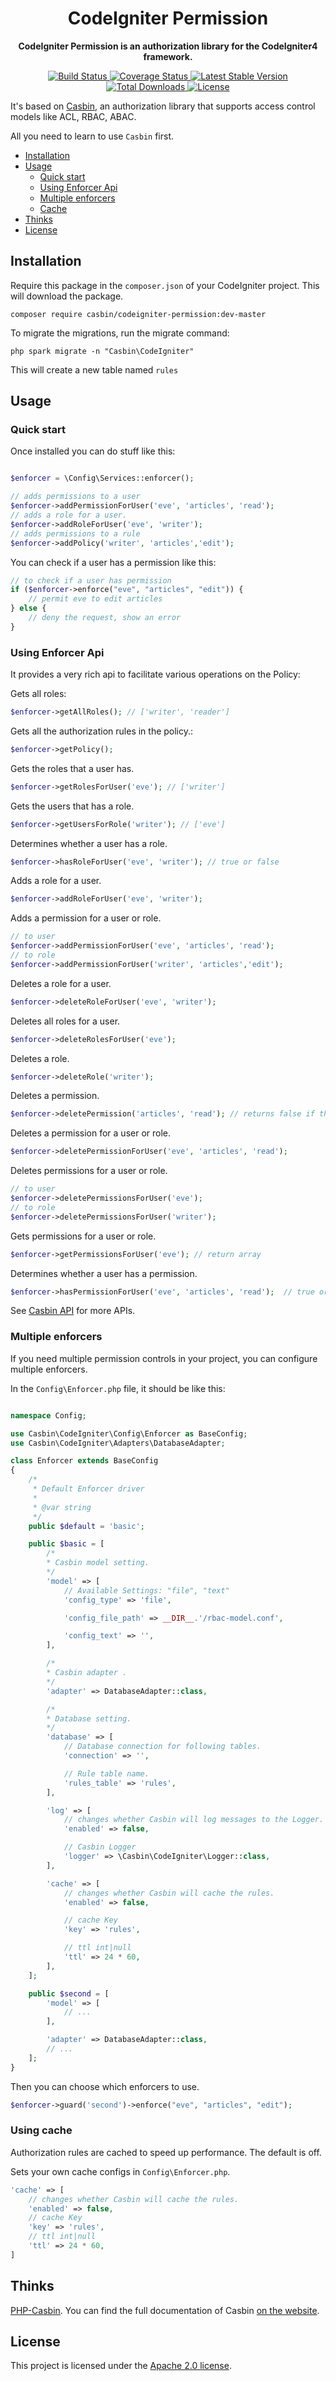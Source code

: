 <h1 align="center">
    CodeIgniter Permission
</h1>

<p align="center">
    <strong>CodeIgniter Permission is an authorization library for the CodeIgniter4 framework.</strong>    
</p>

<p align="center">
    <a href="https://travis-ci.org/php-casbin/codeigniter-permission">
        <img src="https://travis-ci.org/php-casbin/codeigniter-permission.svg?branch=master" alt="Build Status">
    </a>
    <a href="https://coveralls.io/github/php-casbin/codeigniter-permission">
        <img src="https://coveralls.io/repos/github/php-casbin/codeigniter-permission/badge.svg" alt="Coverage Status">
    </a>
    <a href="https://packagist.org/packages/casbin/codeigniter-permission">
        <img src="https://poser.pugx.org/casbin/codeigniter-permission/v/stable" alt="Latest Stable Version">
    </a>
     <a href="https://packagist.org/packages/casbin/codeigniter-permission">
        <img src="https://poser.pugx.org/casbin/codeigniter-permission/downloads" alt="Total Downloads">
    </a>
    <a href="https://packagist.org/packages/casbin/codeigniter-permission">
        <img src="https://poser.pugx.org/casbin/codeigniter-permission/license" alt="License">
    </a>
</p>

It's based on [Casbin](https://github.com/php-casbin/php-casbin), an authorization library that supports access control models like ACL, RBAC, ABAC.

All you need to learn to use `Casbin` first.

* [Installation](#installation)
* [Usage](#usage)
  * [Quick start](#quick-start)
  * [Using Enforcer Api](#using-enforcer-api)  
  * [Multiple enforcers](#multiple-enforcers)  
  * [Cache](#using-cache)
* [Thinks](#thinks)
* [License](#license)

## Installation

Require this package in the `composer.json` of your CodeIgniter project. This will download the package.

```
composer require casbin/codeigniter-permission:dev-master
```

To migrate the migrations, run the migrate command:

```
php spark migrate -n "Casbin\CodeIgniter"
```

This will create a new table named `rules`


## Usage

### Quick start

Once installed you can do stuff like this:

```php

$enforcer = \Config\Services::enforcer();

// adds permissions to a user
$enforcer->addPermissionForUser('eve', 'articles', 'read');
// adds a role for a user.
$enforcer->addRoleForUser('eve', 'writer');
// adds permissions to a rule
$enforcer->addPolicy('writer', 'articles','edit');

```

You can check if a user has a permission like this:

```php
// to check if a user has permission
if ($enforcer->enforce("eve", "articles", "edit")) {
    // permit eve to edit articles
} else {
    // deny the request, show an error
}

```

### Using Enforcer Api

It provides a very rich api to facilitate various operations on the Policy:

Gets all roles:

```php
$enforcer->getAllRoles(); // ['writer', 'reader']
```

Gets all the authorization rules in the policy.:

```php
$enforcer->getPolicy();
```

Gets the roles that a user has.

```php
$enforcer->getRolesForUser('eve'); // ['writer']
```

Gets the users that has a role.

```php
$enforcer->getUsersForRole('writer'); // ['eve']
```

Determines whether a user has a role.

```php
$enforcer->hasRoleForUser('eve', 'writer'); // true or false
```

Adds a role for a user.

```php
$enforcer->addRoleForUser('eve', 'writer');
```

Adds a permission for a user or role.

```php
// to user
$enforcer->addPermissionForUser('eve', 'articles', 'read');
// to role
$enforcer->addPermissionForUser('writer', 'articles','edit');
```

Deletes a role for a user.

```php
$enforcer->deleteRoleForUser('eve', 'writer');
```

Deletes all roles for a user.

```php
$enforcer->deleteRolesForUser('eve');
```

Deletes a role.

```php
$enforcer->deleteRole('writer');
```

Deletes a permission.

```php
$enforcer->deletePermission('articles', 'read'); // returns false if the permission does not exist (aka not affected).
```

Deletes a permission for a user or role.

```php
$enforcer->deletePermissionForUser('eve', 'articles', 'read');
```

Deletes permissions for a user or role.

```php
// to user
$enforcer->deletePermissionsForUser('eve');
// to role
$enforcer->deletePermissionsForUser('writer');
```

Gets permissions for a user or role.

```php
$enforcer->getPermissionsForUser('eve'); // return array
```

Determines whether a user has a permission.

```php
$enforcer->hasPermissionForUser('eve', 'articles', 'read');  // true or false
```

See [Casbin API](https://casbin.org/docs/en/management-api) for more APIs.

### Multiple enforcers

If you need multiple permission controls in your project, you can configure multiple enforcers.

In the `Config\Enforcer.php` file, it should be like this:

```php

namespace Config;

use Casbin\CodeIgniter\Config\Enforcer as BaseConfig;
use Casbin\CodeIgniter\Adapters\DatabaseAdapter;

class Enforcer extends BaseConfig
{
    /*
     * Default Enforcer driver
     *
     * @var string
     */
    public $default = 'basic';

    public $basic = [
        /*
        * Casbin model setting.
        */
        'model' => [
            // Available Settings: "file", "text"
            'config_type' => 'file',

            'config_file_path' => __DIR__.'/rbac-model.conf',

            'config_text' => '',
        ],

        /*
        * Casbin adapter .
        */
        'adapter' => DatabaseAdapter::class,

        /*
        * Database setting.
        */
        'database' => [
            // Database connection for following tables.
            'connection' => '',

            // Rule table name.
            'rules_table' => 'rules',
        ],

        'log' => [
            // changes whether Casbin will log messages to the Logger.
            'enabled' => false,

            // Casbin Logger
            'logger' => \Casbin\CodeIgniter\Logger::class,
        ],

        'cache' => [
            // changes whether Casbin will cache the rules.
            'enabled' => false,

            // cache Key
            'key' => 'rules',

            // ttl int|null
            'ttl' => 24 * 60,
        ],
    ];

    public $second = [
        'model' => [
            // ...
        ],

        'adapter' => DatabaseAdapter::class,
        // ...
    ];
}

```

Then you can choose which enforcers to use.

```php
$enforcer->guard('second')->enforce("eve", "articles", "edit");
```

### Using cache

Authorization rules are cached to speed up performance. The default is off.

Sets your own cache configs in `Config\Enforcer.php`. 

```php
'cache' => [
    // changes whether Casbin will cache the rules.
    'enabled' => false,
    // cache Key
    'key' => 'rules',
    // ttl int|null
    'ttl' => 24 * 60,
]
```

## Thinks

[PHP-Casbin](https://github.com/php-casbin/php-casbin). You can find the full documentation of Casbin [on the website](https://casbin.org/).

## License

This project is licensed under the [Apache 2.0 license](LICENSE).
